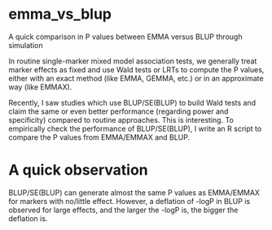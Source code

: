 # emma_vs_blup
A quick comparison in P values between EMMA versus BLUP through simulation

In routine single-marker mixed model association tests, we generally treat marker effects as fixed and use Wald tests or LRTs to compute the P values, either with an exact method (like EMMA, GEMMA, etc.) or in an approximate way (like EMMAX).

Recently, I saw studies which use BLUP/SE(BLUP) to build Wald tests and claim the same or even better performance (regarding power and specificity) compared to routine approaches. This is interesting. To empirically check the performance of BLUP/SE(BLUP), I write an R script to compare the P values from EMMA/EMMAX and BLUP.

# A quick observation
BLUP/SE(BLUP) can generate almost the same P values as EMMA/EMMAX for markers with no/little effect. However, a deflation of -logP in BLUP is observed for large effects, and the larger the -logP is, the bigger the deflation is.
